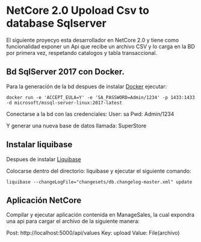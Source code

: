 # NetCore 2.0 Upoload Csv to database Sqlserver

El siguiente proyecyo esta desarrollador en NetCore 2.0 y tiene como funcionalidad exponer un Api que recibe un archivo CSV y lo carga en la BD por primera vez, respetando catalogos y tabla transaccional.

## Bd SqlServer 2017 con Docker.
Para la generación de la bd despues de instalar [Docker](https://docs.docker.com/install/)  ejecutar:

`docker run -e 'ACCEPT_EULA=Y' -e 'SA_PASSWORD=Admin/1234' -p 1433:1433 -d microsoft/mssql-server-linux:2017-latest`

Conectarse a la bd con las credenciales:
User: sa
Pwd: Admin/1234

Y generar una nueva base de datos llamada: SuperStore

## Instalar liquibase
Despues de instalar [Liquibase](http://download.liquibase.org/)

Colocarse dentro del directorio: liquibase y ejecutar el siguiente comando:

`liquibase --changeLogFile="changesets/db.changelog-master.xml" update`

## Aplicación NetCore
Compilar y ejecutar aplicación contenida en ManageSales, la cual expondra una api para cargar el archivo de la siguiente manera:

Post: http://localhost:5000/api/values
Key: upload
Value: File(archivo)
